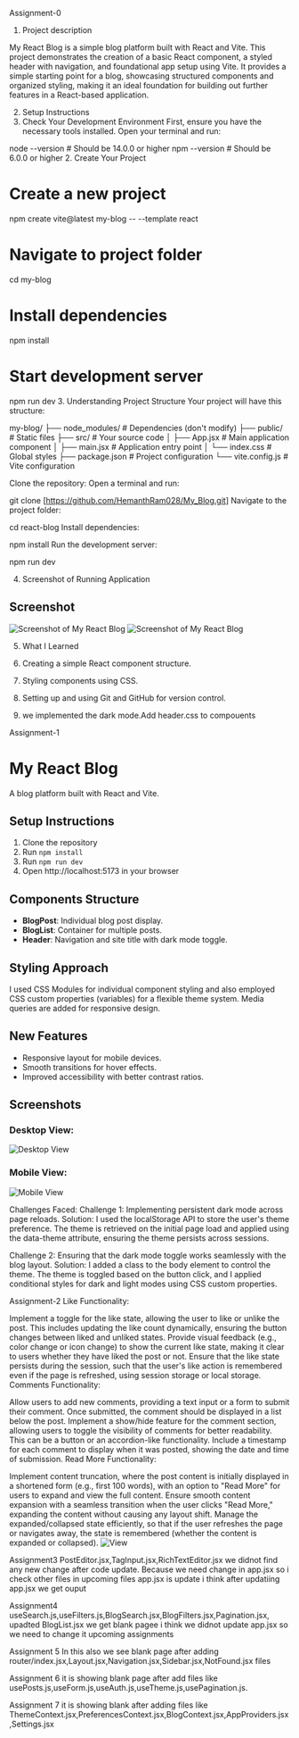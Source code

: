 Assignment-0
1. Project description

My React Blog is a simple blog platform built with React and Vite. This project demonstrates the creation of a basic React component, a styled header with navigation, and foundational app setup using Vite. It provides a simple starting point for a blog, showcasing structured components and organized styling, making it an ideal foundation for building out further features in a React-based application.


2. Setup Instructions
1. Check Your Development Environment
First, ensure you have the necessary tools installed. Open your terminal and run:

node --version  # Should be 14.0.0 or higher
npm --version   # Should be 6.0.0 or higher
2. Create Your Project
# Create a new project
npm create vite@latest my-blog -- --template react

# Navigate to project folder
cd my-blog

# Install dependencies
npm install

# Start development server
npm run dev
3. Understanding Project Structure
Your project will have this structure:

my-blog/
├── node_modules/     # Dependencies (don't modify)
├── public/          # Static files
├── src/             # Your source code
│   ├── App.jsx      # Main application component
│   ├── main.jsx     # Application entry point
│   └── index.css    # Global styles
├── package.json     # Project configuration
└── vite.config.js   # Vite configuration

Clone the repository: Open a terminal and run:

git clone [https://github.com/HemanthRam028/My_Blog.git]
Navigate to the project folder:

cd react-blog
Install dependencies:

npm install
Run the development server:

npm run dev


4. Screenshot of Running Application
## Screenshot
![Screenshot of My React Blog](screenshot.png)
![Screenshot of My React Blog](screenshot1.png)


5. What I Learned
1. Creating a simple React component structure.
2. Styling components using CSS.
3. Setting up and using Git and GitHub for version control.

6. we implemented the dark mode.Add header.css to compouents


Assignment-1
# My React Blog

A blog platform built with React and Vite.

## Setup Instructions
1. Clone the repository
2. Run `npm install`
3. Run `npm run dev`
4. Open http://localhost:5173 in your browser

## Components Structure
- **BlogPost**: Individual blog post display.
- **BlogList**: Container for multiple posts.
- **Header**: Navigation and site title with dark mode toggle.

## Styling Approach
I used CSS Modules for individual component styling and also employed CSS custom properties (variables) for a flexible theme system. Media queries are added for responsive design.

## New Features
- Responsive layout for mobile devices.
- Smooth transitions for hover effects.
- Improved accessibility with better contrast ratios.

## Screenshots
### Desktop View:
![Desktop View](screenshot2.png)

### Mobile View:
![Mobile View](screenshot3.png)

Challenges Faced:
Challenge 1: Implementing persistent dark mode across page reloads.
Solution: I used the localStorage API to store the user's theme preference. The theme is retrieved on the initial page load and applied using the data-theme attribute, ensuring the theme persists across sessions.

Challenge 2: Ensuring that the dark mode toggle works seamlessly with the blog layout.
Solution: I added a class to the body element to control the theme. The theme is toggled based on the button click, and I applied conditional styles for dark and light modes using CSS custom properties.


Assignment-2
Like Functionality:

Implement a toggle for the like state, allowing the user to like or unlike the post. This includes updating the like count dynamically, ensuring the button changes between liked and unliked states.
Provide visual feedback (e.g., color change or icon change) to show the current like state, making it clear to users whether they have liked the post or not.
Ensure that the like state persists during the session, such that the user's like action is remembered even if the page is refreshed, using session storage or local storage.
Comments Functionality:

Allow users to add new comments, providing a text input or a form to submit their comment. Once submitted, the comment should be displayed in a list below the post.
Implement a show/hide feature for the comment section, allowing users to toggle the visibility of comments for better readability. This can be a button or an accordion-like functionality.
Include a timestamp for each comment to display when it was posted, showing the date and time of submission.
Read More Functionality:

Implement content truncation, where the post content is initially displayed in a shortened form (e.g., first 100 words), with an option to "Read More" for users to expand and view the full content.
Ensure smooth content expansion with a seamless transition when the user clicks "Read More," expanding the content without causing any layout shift.
Manage the expanded/collapsed state efficiently, so that if the user refreshes the page or navigates away, the state is remembered (whether the content is expanded or collapsed).
![View](screenshot4.png)


Assignment3
PostEditor.jsx,TagInput.jsx,RichTextEditor.jsx
 we didnot find any new change after code update. Because we need change in app.jsx so i check other files in upcoming files app.jsx is update i think after updatiing app.jsx we get ouput


 Assignment4
 useSearch.js,useFilters.js,BlogSearch.jsx,BlogFilters.jsx,Pagination.jsx, upadted BlogList.jsx
 we get blank pagee i think we didnot update app.jsx so we need to change it upcoming assignments

 Assignment 5
 In this also we see blank page after adding router/index.jsx,Layout.jsx,Navigation.jsx,Sidebar.jsx,NotFound.jsx files

 Assignment 6
 it is showing blank page after add files like usePosts.js,useForm.js,useAuth.js,useTheme.js,usePagination.js.

 Assignment 7
 it is showing blank after adding files like ThemeContext.jsx,PreferencesContext.jsx,BlogContext.jsx,AppProviders.jsx,Settings.jsx